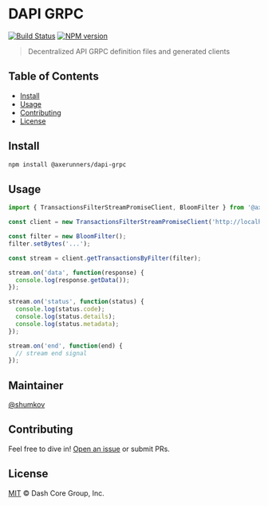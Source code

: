 # DAPI GRPC

[![Build Status](https://travis-ci.com/axerunners/dapi-grpc.svg?branch=master)](https://travis-ci.com/axerunners/dapi-grpc)
[![NPM version](https://img.shields.io/npm/v/@axerunners/dapi-grpc.svg)](https://npmjs.org/package/@axerunners/dapi-grpc)

> Decentralized API GRPC definition files and generated clients

## Table of Contents

- [Install](#install)
- [Usage](#usage)
- [Contributing](#contributing)
- [License](#license)

## Install

```sh
npm install @axerunners/dapi-grpc
```

## Usage

```js
import { TransactionsFilterStreamPromiseClient, BloomFilter } from '@axerunners/dapi-grpc';

const client = new TransactionsFilterStreamPromiseClient('http://localhost:8080');

const filter = new BloomFilter();
filter.setBytes('...');

const stream = client.getTransactionsByFilter(filter);

stream.on('data', function(response) {
  console.log(response.getData());
});

stream.on('status', function(status) {
  console.log(status.code);
  console.log(status.details);
  console.log(status.metadata);
});

stream.on('end', function(end) {
  // stream end signal
});
```

## Maintainer

[@shumkov](https://github.com/shumkov)

## Contributing

Feel free to dive in! [Open an issue](https://github.com/axerunners/dapi-grpc/issues/new) or submit PRs.

## License

[MIT](LICENSE) &copy; Dash Core Group, Inc.

